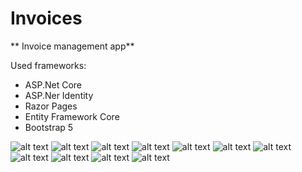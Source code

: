 # Invoices
** Invoice management app**

Used frameworks:
- ASP.Net Core
- ASP.Ner Identity
- Razor Pages
- Entity Framework Core
- Bootstrap 5

![alt text](https://github.com/qboww/Invoices/blob/master/wwwroot/images/readme/home1.png)
![alt text](https://github.com/qboww/Invoices/blob/master/wwwroot/images/readme/home2.png)
![alt text](https://github.com/qboww/Invoices/blob/master/wwwroot/images/readme/list.png)
![alt text](https://github.com/qboww/Invoices/blob/master/wwwroot/images/readme/create.png)
![alt text](https://github.com/qboww/Invoices/blob/master/wwwroot/images/readme/edit.png)
![alt text](https://github.com/qboww/Invoices/blob/master/wwwroot/images/readme/details.png)
![alt text](https://github.com/qboww/Invoices/blob/master/wwwroot/images/readme/manager.png)
![alt text](https://github.com/qboww/Invoices/blob/master/wwwroot/images/readme/delete.png)
![alt text](https://github.com/qboww/Invoices/blob/master/wwwroot/images/readme/settings.png)
![alt text](https://github.com/qboww/Invoices/blob/master/wwwroot/images/readme/login.png)
![alt text](https://github.com/qboww/Invoices/blob/master/wwwroot/images/readme/register.png)
